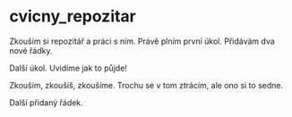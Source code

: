 # cvicny_repozitar
Zkouším si repozitář a práci s ním.
Právě plním první úkol.
Přidávám dva nové řádky.

Další úkol. Uvidíme jak to půjde!

Zkouším, zkoušíš, zkoušíme. Trochu se v tom ztrácím, ale ono si to sedne.

Další přidaný řádek.
